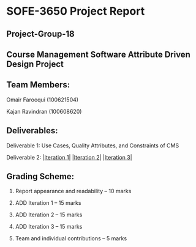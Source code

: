 ﻿SOFE-3650 Project Report
========================

Project-Group-18
----------------

Course Management Software Attribute Driven Design Project
----------------------------------------------------------

Team Members:
-------------

Omair Farooqui (100621504)

Kajan Ravindran (100608620)

Deliverables:
-------------

Deliverable 1: Use Cases, Quality Attributes, and Constraints of CMS

Deliverable 2: 
            |[Iteration 1](https://github.com/SOFE3650F18/project-group-18/tree/master/Iteration%201)|
            |[Iteration 2](https://github.com/SOFE3650F18/project-group-18/tree/master/Iteration%202)|
            |[Iteration 3](https://github.com/SOFE3650F18/project-group-18/tree/master/Iteration%203)|

Grading Scheme:
---------------

1. Report appearance and readability – 10 marks

2. ADD Iteration 1 – 15 marks

3. ADD Iteration 2 – 15 marks

4. ADD Iteration 3 – 15 marks

5. Team and individual contributions – 5 marks


